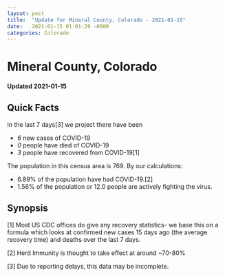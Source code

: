 ```yaml
---
layout: post
title:  "Update for Mineral County, Colorado - 2021-01-15"
date:   2021-01-15 01:01:29 -0600
categories: Colorado
---
```


# Mineral County, Colorado
#### Updated 2021-01-15

## Quick Facts

In the last 7 days[3] we project there have been
- *6* new cases of COVID-19
- *0* people have died of COVID-19
- *3* people have recovered from COVID-19[1]

The population in this census area is 769. By our calculations:
- 6.89% of the population have had COVID-19.[2]
- 1.56% of the population or 12.0 people are actively fighting the virus.

## Synopsis




[1] Most US CDC offices do give any recovery statistics- we base this on a formula which looks at confirmed new cases
15 days ago (the average recovery time) and deaths over the last 7 days.

[2] Herd Immunity is thought to take effect at around ~70-80%

[3] Due to reporting delays, this data may be incomplete.
 
    
